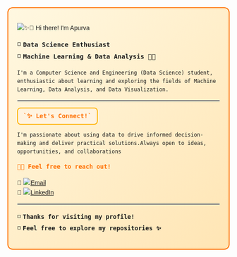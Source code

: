 <div style="border: 2px solid #FF6F00; border-radius: 12px; padding: 20px; background: linear-gradient(135deg, #FFF8E1, #FFE5B4); font-family: 'Poppins', sans-serif; line-height: 1.6;">

<!-- Google Font -->
<link href="https://fonts.googleapis.com/css2?family=Poppins:wght@400;600&display=swap" rel="stylesheet">

![✨👋 Hi there! I'm Apurva](https://img.shields.io/badge/✨👋%20Hi%20there!%20I'm%20Apurva-ffffff?style=for-the-badge&labelColor=000000)

<span style="font-size: 1.05rem; font-weight: 500;">◽️ <b>`Data Science Enthusiast`</b></span>  
<span style="font-size: 1.05rem; font-weight: 500;">◽️ <b>`Machine Learning & Data Analysis 🤖📶`</b></span>  


`I'm a Computer Science and Engineering (Data Science) student, enthusiastic about learning and exploring the fields of Machine Learning, Data Analysis, and Data Visualization.`

<hr style="border: 0.5px solid #ccc;">

<div style="border:2px solid #FFB300; border-radius:8px; background:#FFF3E0; padding:6px 12px; display:inline-block; font-family:monospace; font-weight:600; color:#FF6F00;">
`✨ Let's Connect!`
</div>

`I'm passionate about using data to drive informed decision-making and deliver practical solutions.Always open to ideas, opportunities, and collaborations`  


<span style="font-size: 1rem; font-weight: 600; color: #FF6F00;">`🚀💌 Feel free to reach out!`</span>  

🔸 [![Email](https://img.shields.io/badge/Email-FF6F00?logo=gmail&style=flat-square&logoColor=white)](mailto:your.bireapurva@gmail.com)  
🔹 [![LinkedIn](https://img.shields.io/badge/LinkedIn-blue?logo=linkedin&style=flat-square)](https://www.linkedin.com/in/apurvabire19)

<hr style="border: 0.5px solid #ccc;">

<span style="font-size: 1rem;">◽️ <b>`Thanks for visiting my profile!`</b></span>  
<span style="font-size: 1rem;">◽️ <b>`Feel free to explore my repositories ✨`</b></span>  

</div>